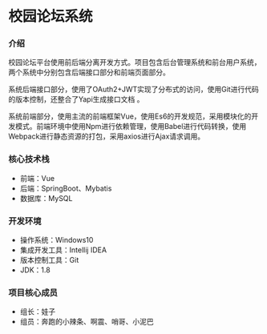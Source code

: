 # 校园论坛系统

### 介绍
校园论坛平台使用前后端分离开发方式。项目包含后台管理系统和前台用户系统，两个系统中分别包含后端接口部分和前端页面部分。

系统后端接口部分，使用了OAuth2+JWT实现了分布式的访问，使用Git进行代码的版本控制，还整合了Yapi生成接口文档 。

系统前端部分，使用主流的前端框架Vue，使用Es6的开发规范，采用模块化的开发模式。前端环境中使用Npm进行依赖管理，使用Babel进行代码转换，使用Webpack进行静态资源的打包，采用axios进行Ajax请求调用。

### 核心技术栈
* 前端：Vue
* 后端：SpringBoot、Mybatis
* 数据库：MySQL

### 开发环境
* 操作系统：Windows10
* 集成开发工具：Intellij IDEA
* 版本控制工具：Git
* JDK：1.8

### 项目核心成员
* 组长：娃子
* 组员：奔跑的小辣条、啊震、哨哥、小泥巴